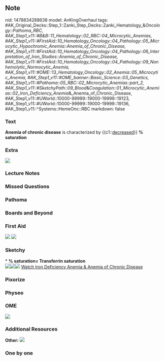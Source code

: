 ## Note
nid: 1478834288638
model: AnKingOverhaul
tags: #AK_Original_Decks::Step_1::Zanki_Step_Decks::Zanki_Hematology_&_Oncology::Pathoma_RBC, #AK_Step1_v11::#B&B::11_Hematology::02_RBC::04_Microcytic_Anemias, #AK_Step1_v11::#FirstAid::10_Hematology_Oncology::04_Pathology::05_Microcytic_Hypochromic_Anemia::Anemia_of_Chronic_Disease, #AK_Step1_v11::#FirstAid::10_Hematology_Oncology::04_Pathology::06_Interpretation_of_Iron_Studies::Anemia_of_Chronic_Disease, #AK_Step1_v11::#FirstAid::10_Hematology_Oncology::04_Pathology::09_Nonhemolytic_Normocytic_Anemia, #AK_Step1_v11::#OME::13_Hematology_Oncology::02_Anemia::05_Microcytic_Anemia, #AK_Step1_v11::#OME_banner::Basic_Science::03_Genetics, #AK_Step1_v11::#Pathoma::05_RBC::02_Microcytic_Anemias::part_2, #AK_Step1_v11::#SketchyPath::09_Blood_&_Coagulation::01_Microcytic_Anemias::02_Iron_Deficiency_Anemia_&_Anemia_of_Chronic_Disease, #AK_Step1_v11::#UWorld::10000-99999::19000-19999::19123, #AK_Step1_v11::#UWorld::10000-99999::19000-19999::19136, #AK_Step1_v11::^Systems::HemeOnc::RBC
markdown: false

### Text
<div>
  <div>
    <b>Anemia of chronic disease</b> is characterized by
    {{c1::<u>decreased</u>}} <b>% saturation</b>
  </div>
</div>

### Extra
<img src="paste-68728066670799.jpg">

### Lecture Notes


### Missed Questions


### Pathoma


### Boards and Beyond


### First Aid
<img src="tmpPklIkx.png"> <img src="tmpNAQ5BL.png">

### Sketchy
<div>
  * <b>% saturation= Transferrin saturation</b>
</div><img src=
"Screen%20Shot%202020-02-09%20at%203.37.32%20PM.JPG"><img src=
"Screen%20Shot%202020-02-09%20at%203.38.31%20PM.JPG"><img src=
"Zoverall%20picture%20(67)_1566160514431.JPG"> <a href=
"https://dashboard.sketchy.com/study/medical/courses/medical-pathophysiology/units/medical-pathophysiology-blood-coagulation/videos/medical-pathophysiology-blood-and-coagulation-microcytic-anemias-iron-deficiency-anemia-and-anemia-of-chronic-disease?utm_source=anki&utm_medium=partnership&utm_campaign=february_update&utm_content=medical">
Watch Iron Deficiency Anemia & Anemia of Chronic Disease</a>

### Pixorize


### Physeo


### OME
<div class="ome-widget">
  <a href=
  "https://onlinemeded.org/spa/cirrhosis-ii-chronic-decompensation?ref=anki">
  <img src="_OME_AnkiFlashcards_Topic_6.png"></a>
</div>

### Additional Resources
<b>Other:</b> <img src="tmpCZ4FXy.png">

### One by one

